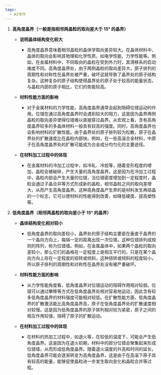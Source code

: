 ```yaml
---
tags:
  - AI写作
---
```

1. **高角度晶界（一般是指相邻两晶粒的取向差大于 15° 的晶界）**
     * **说明晶体结构变化较大**
       * 高角度晶界意味着相邻晶粒的晶体学取向差异较大。在晶体材料中，晶体的取向会影响其物理和化学性质，如电学性能、力学性能等。例如，在金属材料中，不同取向的晶粒在受到外力时，其滑移系的启动难度不同。高角度晶界处，由于两侧晶粒的取向差异大，原子排列的周期性和对称性在晶界处被严重，破坏这就导致了晶界处的原子结构复杂。这种复杂的原子结构使得晶界处的原子处于较高的能量状态，与晶粒内部的原子相比，它们的势能较高。

     * **材料性能方面的影响**
       * 对于金属材料的力学性能，高角度晶界通常会起到阻碍位错运动的作用。位错在通过高角度晶界时会遇到较大的阻力，这是因为晶界两侧晶粒的取向差异使得位错难以直接穿过晶界。从宏观上看，含有高角度晶界较多的多晶体材料一般具有较高的强度。同时，高角度晶界也会影响材料的扩散性能。由于晶界处的原子排列较为松散，原子在晶界处的扩散速度比在晶粒内部快。例如，在一些高温合金材料，中原子在高角度晶界处的扩散可能成为合金成分均匀化的主要途径。

     * **在材料加工过程中的体现**
       * 在金属材料的冷加工过程中，如冷轧、冷拔等，随着变形程度的增加，晶粒会被破碎，产生大量的高角度晶界。这是因为在冷加工过程中，晶粒内部会产生大量的位错，当位错密度增加到一定程度时，晶粒会通过子晶合并等方式形成新的晶粒，相邻晶粒之间的取向差增大，从而产生高角度晶界。这种高角度晶产生界的是材料发生再结晶的一个标志，它可以使材料的性能得到改善，如降低硬度、提高塑性等。

  2. **低角度晶界（相邻两晶粒的取向差小于 15° 的晶界）**
     * **晶体结构变化相对较小**
       * 低角度晶界的取向差较小，晶界处的原子结构主要是在垂直于晶界的一个晶向方向上，每隔一定的距离出现一次位错。这种位错排列成规则的阵列，称为位错墙。例如，在金属晶体中，如果两个晶粒的取向差较小，那么它们的晶格在一定程度上是相互平行的，只是在某个晶向方向上存在一定程度的扭转或倾斜，这种扭转或倾斜的程度较小，所以原子排列的周期性和对称性在晶界处没有被严重破坏。

     * **材料性能方面的影响**
       * 从力学性能角度看，低角度晶界对位错运动的阻碍作用相对较弱。位错可以通过攀移等方式在低角度晶界处相对容易地运动，因此含有较多低角度晶界的材料强度可能相对较低。在扩散性能方面，低角度晶界的扩散激活能比高角度晶界高，原子在低角度晶界处的扩散速度相对较慢。这是因为低角度晶界的原子排列相对较为紧密，原子之间的相互作用较强，阻碍了原子的扩散运动。

     * **在材料加工过程中的体现**
       * 在材料的热加工过程中，如退火等，在较低的温度下，可能会产生低角度晶界。这是因为在退火初期，材料中的部分位错会聚集起来形成位错墙，从而形成低角度晶界。随着退火温度的升高和时间的延长，低角度晶界可能会逐渐转变为高角度晶界，这是由于在高温下原子具有较高的能量，能够促使晶粒进一步发生取向变化和晶粒合并等过程。